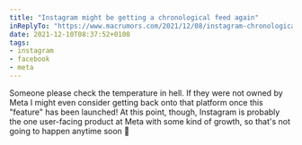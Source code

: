 ```yaml
---
title: "Instagram might be getting a chronological feed again"
inReplyTo: "https://www.macrumors.com/2021/12/08/instagram-chronological-feed-2022/"
date: 2021-12-10T08:37:52+0100
tags:
- instagram
- facebook
- meta
---
```

Someone please check the temperature in hell. If they were not owned by Meta I might even consider getting back onto that platform once this "feature" has been launched! At this point, though, Instagram is probably the one user-facing product at Meta with some kind of growth, so that's not going to happen anytime soon 🤪